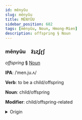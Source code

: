 ```yaml
---
id: mênyûu
slug: mênyûu
title: MÊNYÛU
sidebar_position: 682
tags: [mênyûu, Noun, Hmong-Mien]
description: offspring § Noun
---
```


### mênyûu&emsp;<span kind="abugida">ƶ̃ʇɀʄɽʃ</span>

*offspring* **§** [Noun](../../tags/Noun)

**IPA**: /ˈmen.ju.ʌ/

**Verb**: to be a child/offspring

**Noun**: child/offspring

**Modifier**: child/offspring-related

<details>
    <summary>Origin</summary>
    Hmong, White menyuam /me˧.ɲu̯ə˩̰ˀ/<br/>
    <em>Hmong-Mien Language Family</em>
</details>